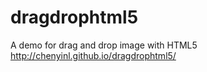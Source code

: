 dragdrophtml5
=============

A demo for drag and drop image with HTML5
http://chenyinl.github.io/dragdrophtml5/
